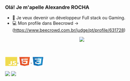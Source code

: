 ### Olá! Je m'apelle Alexandre ROCHA 
- 🔭 Je veux devenir un développeur Full stack ou Gaming.
- 💻 Mon profile dans Beecrowd -> (https://www.beecrowd.com.br/judge/pt/profile/631728)

<div align="center">
  <a href="https://github.com/AlexandreRochaQ">
  <img height="180em" src="https://github-readme-stats.vercel.app/api?username=AlexandreRochaQ&show_icons=true&theme=dark&include_all_commits=true&count_private=true"/>
</div>
  
  ## 
  
  <div style="display: inline_block"><br>
   <img align="center" alt="Rafa-Js" height="30" width="40" src="https://raw.githubusercontent.com/devicons/devicon/master/icons/javascript/javascript-plain.svg">
  <img align="center" alt="Rafa-HTML" height="30" width="40" src="https://raw.githubusercontent.com/devicons/devicon/master/icons/html5/html5-original.svg">
  <img align="center" alt="Rafa-CSS" height="30" width="40" src="https://raw.githubusercontent.com/devicons/devicon/master/icons/css3/css3-original.svg">
   <br>
</div>
  
  <div> 
    <br>
  <a href="https://www.instagram.com/dre.cpp/" target="_blank"><img src="https://img.shields.io/badge/-Instagram-%23E4405F?style=for-the-badge&logo=instagram&logoColor=white" target="_blank"></a>
  <a href = "mailto:alexandre.rocha.pro@gmail.com"><img src="https://img.shields.io/badge/-Gmail-%23333?style=for-the-badge&logo=gmail&logoColor=white" target="_blank"></a> 
 <br>
 
</div>
